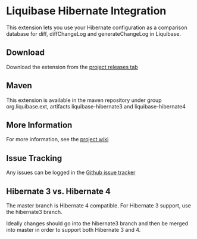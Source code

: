 # Liquibase Hibernate Integration

This extension lets you use your Hibernate configuration as a comparison database for diff, diffChangeLog and generateChangeLog in Liquibase.

## Download

Download the extension from the [project releases tab](https://github.com/liquibase/liquibase-hibernate/releases)

## Maven

This extension is available in the maven repository under group org.liquibase.ext, artifacts liquibase-hibernate3 and liquibase-hibernate4

## More Information

For more information, see the [project wiki](https://github.com/liquibase/liquibase-hibernate/wiki/)

## Issue Tracking

Any issues can be logged in the [Github issue tracker](https://github.com/liquibase/liquibase-hibernate/issues)

## Hibernate 3 vs. Hibernate 4

The master branch is Hibernate 4 compatible. For Hibernate 3 support, use the hibernate3 branch.

Ideally changes should go into the hibernate3 branch and then be merged into master in order to support both Hibernate 3 and 4.